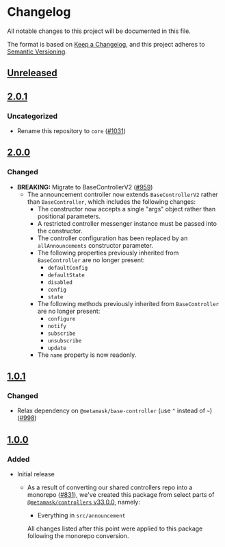 # Changelog
All notable changes to this project will be documented in this file.

The format is based on [Keep a Changelog](https://keepachangelog.com/en/1.0.0/),
and this project adheres to [Semantic Versioning](https://semver.org/spec/v2.0.0.html).

## [Unreleased]

## [2.0.1]
### Uncategorized
- Rename this repository to `core` ([#1031](https://github.com/MetaMask/controllers/pull/1031))

## [2.0.0]
### Changed
- **BREAKING:** Migrate to BaseControllerV2 ([#959](https://github.com/MetaMask/controllers/pull/959))
  - The announcement controller now extends `BaseControllerV2` rather than `BaseController`, which includes the following changes:
    - The constructor now accepts a single "args" object rather than positional parameters.
    - A restricted controller messenger instance must be passed into the constructor.
    - The controller configuration has been replaced by an `allAnnouncements` constructor parameter.
    - The following properties previously inherited from `BaseController` are no longer present:
      - `defaultConfig`
      - `defaultState`
      - `disabled`
      - `config`
      - `state`
    - The following methods previously inherited from `BaseController` are no longer present:
      - `configure`
      - `notify`
      - `subscribe`
      - `unsubscribe`
      - `update`
    - The `name` property is now readonly.

## [1.0.1]
### Changed
- Relax dependency on `@metamask/base-controller` (use `^` instead of `~`) ([#998](https://github.com/MetaMask/core/pull/998))

## [1.0.0]
### Added
- Initial release
  - As a result of converting our shared controllers repo into a monorepo ([#831](https://github.com/MetaMask/core/pull/831)), we've created this package from select parts of [`@metamask/controllers` v33.0.0](https://github.com/MetaMask/core/tree/v33.0.0), namely:
    - Everything in `src/announcement`

    All changes listed after this point were applied to this package following the monorepo conversion.

[Unreleased]: https://github.com/MetaMask/controllers/compare/@metamask/announcement-controller@2.0.1...HEAD
[2.0.1]: https://github.com/MetaMask/controllers/compare/@metamask/announcement-controller@2.0.0...@metamask/announcement-controller@2.0.1
[2.0.0]: https://github.com/MetaMask/controllers/compare/@metamask/announcement-controller@1.0.1...@metamask/announcement-controller@2.0.0
[1.0.1]: https://github.com/MetaMask/controllers/compare/@metamask/announcement-controller@1.0.0...@metamask/announcement-controller@1.0.1
[1.0.0]: https://github.com/MetaMask/controllers/releases/tag/@metamask/announcement-controller@1.0.0
